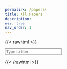 ```yaml
---
permalink: /papers/
title: All Papers
description: 
nav: true
nav_order: 1
---
```


{{< rawhtml >}}
<div>
  <!-- 1) Load highlight.js CSS (pick any style you like) -->
  <link 
    rel="stylesheet"
    href="https://cdnjs.cloudflare.com/ajax/libs/highlight.js/11.7.0/styles/default.min.css">
  
  <!-- 2) Load the highlight.js core library -->
  <script
    src="https://cdnjs.cloudflare.com/ajax/libs/highlight.js/11.7.0/highlight.min.js">
  </script>

  <!-- 3) Load the BibTeX plugin for highlight.js -->
  <script
    src="https://cdn.jsdelivr.net/gh/highlightjs/highlightjs-bibtex/dist/bibtex.min.js">
  </script>

  <!-- 4) The search box the user can type into -->
  <input
    type="text"
    id="bibsearch"
    spellcheck="false"
    autocomplete="off"
    class="search bibsearch-form-input"
    placeholder="Type to filter"
  />

  <!-- 5) Container where your JS will inject the paper entries -->
  <div id="papers-container"></div>

  <!-- 6) Load your parsing library and search script (as modules) -->
  <script src="/js/bibtex-parse.js" type="module"></script>
  <script src="/js/bibsearch.js" type="module"></script>
</div>
{{< /rawhtml >}}
